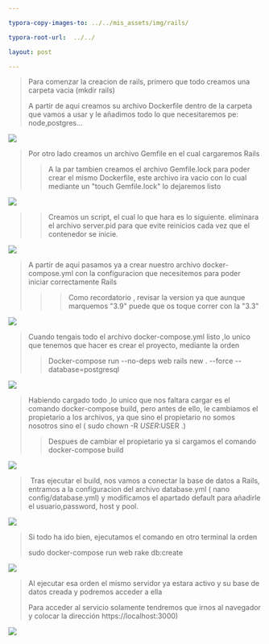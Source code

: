 ```yaml
---

typora-copy-images-to: ../../mis_assets/img/rails/

typora-root-url:  ../../

layout: post

---
```




> Para comenzar la creacion de rails, primero que todo creamos una carpeta vacia (mkdir rails)
>
> A partir de aqui creamos su archivo Dockerfile dentro de la carpeta que vamos a usar y le añadimos todo lo que necesitaremos pe: node,postgres...

![](/DEV-OPS/mis_assets/img/rails/1.png)



> Por otro lado creamos un archivo Gemfile en el cual cargaremos Rails 
>
> > A la par tambien creamos el archivo Gemfile.lock para poder crear el mismo Dockerfile, este archivo ira vacio con lo cual mediante un  "touch Gemfile.lock" lo dejaremos listo

![](/DEV-OPS/mis_assets/img/rails/2.png)



> > Creamos un script, el cual lo que hara es lo siguiente. eliminara el archivo server.pid para que evite reinicios cada vez que el contenedor se inicie.

![](/DEV-OPS/mis_assets/img/rails/3.png)



>  A partir de aqui pasamos ya a crear nuestro archivo docker-compose.yml con la configuracion que necesitemos para poder iniciar correctamente Rails
>
> > > Como recordatorio , revisar la version ya que aunque marquemos "3.9" puede que os toque correr con la "3.3"

![](/DEV-OPS/mis_assets/img/rails/4.png)



> Cuando tengais todo el archivo docker-compose.yml listo ,lo unico que tenemos que hacer es crear el proyecto, mediante la orden 
>
> > Docker-compose run --no-deps web rails new . --force --database=postgresql

![](/DEV-OPS/mis_assets/img/rails/5.png)



>  Habiendo cargado todo ,lo unico que nos faltara cargar es el comando docker-compose build, pero antes de ello, le cambiamos el propietario a los archivos, ya que sino el propietario no somos nosotros sino el ( sudo chown -R $USER:$USER .)
>
> > Despues de cambiar el propietario ya si cargamos el comando docker-compose build

![](/DEV-OPS/mis_assets/img/rails/6.png)



> ​	Tras ejecutar el build, nos vamos a conectar la base de datos a Rails, entramos a la configuracion del archivo database.yml ( nano config/database.yml) y modificamos el apartado default para añadirle el usuario,password, host y pool.

![](/DEV-OPS/mis_assets/img/rails/7.png)



> Si todo ha ido bien, ejecutamos el comando en otro terminal la orden 
>
> sudo docker-compose run web rake db:create

![](/DEV-OPS/mis_assets/img/rails/8.png)



> Al ejecutar esa orden el mismo servidor ya estara activo y su base de datos creada y podremos acceder a ella
>
> Para acceder al servicio solamente tendremos que irnos al navegador y colocar la dirección https://localhost:3000)

![](/DEV-OPS/mis_assets/img/rails/9.png)